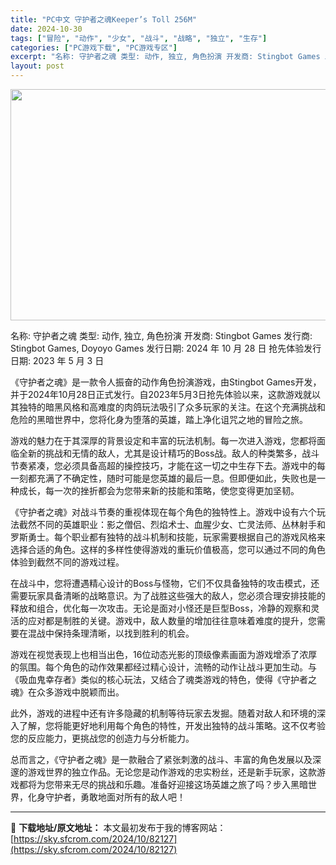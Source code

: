 ```yaml
---
title: "PC中文 守护者之魂Keeper’s Toll 256M"
date: 2024-10-30
tags: ["冒险", "动作", "少女", "战斗", "战略", "独立", "生存"]
categories: ["PC游戏下载", "PC游戏专区"]
excerpt: "名称: 守护者之魂 类型: 动作, 独立, 角色扮演 开发商: Stingbot Games 发行商: Stingbot Games, Doyoyo Games 发行日期: 2024 年 10 月 28 日 抢先体验发行日期: 2023 年 5 月 3 日 《守护者之魂》是一款令人振奋的动作角色扮演&hellip;"
layout: post
---
```


<img class="aligncenter size-full wp-image-82128" src="https://sky.sfcrom.com/wp-content/uploads/2024/10/202410300839033.webp" alt="" width="660" height="370" />

名称: 守护者之魂
类型: 动作, 独立, 角色扮演
开发商: Stingbot Games
发行商: Stingbot Games, Doyoyo Games
发行日期: 2024 年 10 月 28 日
抢先体验发行日期: 2023 年 5 月 3 日

《守护者之魂》是一款令人振奋的动作角色扮演游戏，由Stingbot Games开发，并于2024年10月28日正式发行。自2023年5月3日抢先体验以来，这款游戏就以其独特的暗黑风格和高难度的肉鸽玩法吸引了众多玩家的关注。在这个充满挑战和危险的黑暗世界中，您将化身为堕落的英雄，踏上净化诅咒之地的冒险之旅。

游戏的魅力在于其深厚的背景设定和丰富的玩法机制。每一次进入游戏，您都将面临全新的挑战和无情的敌人，尤其是设计精巧的Boss战。敌人的种类繁多，战斗节奏紧凑，您必须具备高超的操控技巧，才能在这一切之中生存下去。游戏中的每一刻都充满了不确定性，随时可能是您英雄的最后一息。但即便如此，失败也是一种成长，每一次的挫折都会为您带来新的技能和策略，使您变得更加坚韧。

《守护者之魂》对战斗节奏的重视体现在每个角色的独特性上。游戏中设有六个玩法截然不同的英雄职业：影之僧侣、烈焰术士、血腥少女、亡灵法师、丛林射手和罗斯勇士。每个职业都有独特的战斗机制和技能，玩家需要根据自己的游戏风格来选择合适的角色。这样的多样性使得游戏的重玩价值极高，您可以通过不同的角色体验到截然不同的游戏过程。

在战斗中，您将遭遇精心设计的Boss与怪物，它们不仅具备独特的攻击模式，还需要玩家具备清晰的战略意识。为了战胜这些强大的敌人，您必须合理安排技能的释放和组合，优化每一次攻击。无论是面对小怪还是巨型Boss，冷静的观察和灵活的应对都是制胜的关键。游戏中，敌人数量的增加往往意味着难度的提升，您需要在混战中保持条理清晰，以找到胜利的机会。

游戏在视觉表现上也相当出色，16位动态光影的顶级像素画面为游戏增添了浓厚的氛围。每个角色的动作效果都经过精心设计，流畅的动作让战斗更加生动。与《吸血鬼幸存者》类似的核心玩法，又结合了魂类游戏的特色，使得《守护者之魂》在众多游戏中脱颖而出。

此外，游戏的进程中还有许多隐藏的机制等待玩家去发掘。随着对敌人和环境的深入了解，您将能更好地利用每个角色的特性，开发出独特的战斗策略。这不仅考验您的反应能力，更挑战您的创造力与分析能力。

总而言之，《守护者之魂》是一款融合了紧张刺激的战斗、丰富的角色发展以及深邃的游戏世界的独立作品。无论您是动作游戏的忠实粉丝，还是新手玩家，这款游戏都将为您带来无尽的挑战和乐趣。准备好迎接这场英雄之旅了吗？步入黑暗世界，化身守护者，勇敢地面对所有的敌人吧！

---
📖 **下载地址/原文地址：** 本文最初发布于我的博客网站：[https://sky.sfcrom.com/2024/10/82127](https://sky.sfcrom.com/2024/10/82127)
